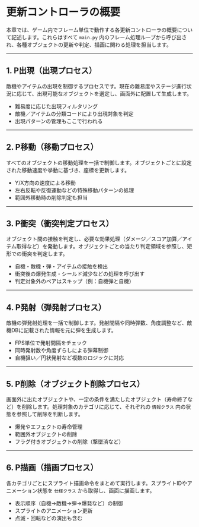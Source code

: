 # 更新コントローラの概要

本章では、ゲーム内でフレーム単位で動作する各更新コントローラの概要について記述します。これらはすべて `main.py` 内のフレーム処理ループから呼び出され、各種オブジェクトの更新や判定、描画に関わる処理を担当します。

---

## 1. P出現（出現プロセス）

敵機やアイテムの出現を制御するプロセスです。現在の難易度やステージ進行状況に応じて、出現可能なオブジェクトを選定し、画面外に配置して生成します。

- 難易度に応じた出現フィルタリング
- 敵機／アイテムの分類コードにより出現対象を判定
- 出現パターンの管理もここで行われる

---

## 2. P移動（移動プロセス）

すべてのオブジェクトの移動処理を一括で制御します。オブジェクトごとに設定された移動速度や挙動に基づき、座標を更新します。

- Y/X方向の速度による移動
- 左右反転や反復運動などの特殊移動パターンの処理
- 範囲外移動時の削除判定も担当

---

## 3. P衝突（衝突判定プロセス）

オブジェクト間の接触を判定し、必要な効果処理（ダメージ／スコア加算／アイテム取得など）を発動します。オブジェクトごとの当たり判定領域を参照し、矩形での衝突を判定します。

- 自機・敵機・弾・アイテムの接触を検出
- 衝突後の爆発生成・シールド減少などの処理を呼び出す
- 判定対象外のペアはスキップ（例：自機弾と自機）

---

## 4. P発射（弾発射プロセス）

敵機の弾発射処理を一括で制御します。発射間隔や同時弾数、角度調整など、敵機DBに記載された情報を元に弾を生成します。

- FPS単位で発射間隔をチェック
- 同時発射数や角度ずらしによる弾幕制御
- 自機狙い／円状発射など複数のロジックに対応

---

## 5. P削除（オブジェクト削除プロセス）

画面外に出たオブジェクトや、一定の条件を満たしたオブジェクト（寿命終了など）を削除します。処理対象のカテゴリに応じて、それぞれの `情報クラス` 内の状態を参照して削除を判断します。

- 爆発やエフェクトの寿命管理
- 範囲外オブジェクトの削除
- フラグ付きオブジェクトの削除（撃墜済など）

---

## 6. P描画（描画プロセス）

各カテゴリごとにスプライト描画命令をまとめて実行します。スプライトIDやアニメーション状態を `仕様クラス` から取得し、画面に描画します。

- 表示順序（自機→敵機→弾→爆発など）の制御
- スプライトのアニメーション更新
- 点滅・回転などの演出も含む
